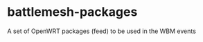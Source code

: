 battlemesh-packages
===================

A set of OpenWRT packages (feed) to be used in the WBM events